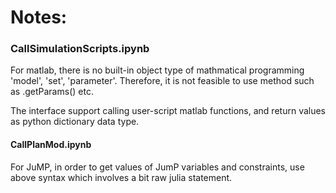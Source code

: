 # Notes:

### CallSimulationScripts.ipynb

For matlab, there is no built-in object type of mathmatical programming 'model', 'set', 'parameter'. Therefore, it is not feasible to use method such as .getParams() etc.

The interface support calling user-script matlab functions, and return values as python dictionary data type.

#### CallPlanMod.ipynb

For JuMP, in order to get values of JumP variables and constraints, use above syntax which involves a bit raw julia statement.
